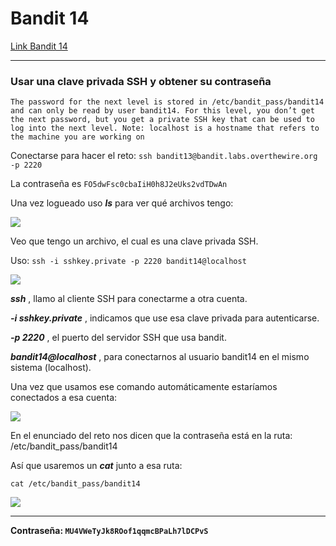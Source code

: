 # Bandit 14

[Link Bandit 14](https://overthewire.org/wargames/bandit/bandit14.html)

---

### Usar una clave privada SSH y obtener su contraseña

```The password for the next level is stored in /etc/bandit_pass/bandit14 and can only be read by user bandit14. For this level, you don’t get the next password, but you get a private SSH key that can be used to log into the next level. Note: localhost is a hostname that refers to the machine you are working on```

Conectarse para hacer el reto:
```ssh bandit13@bandit.labs.overthewire.org -p 2220```

La contraseña es ```FO5dwFsc0cbaIiH0h8J2eUks2vdTDwAn```

Una vez logueado uso ***ls*** para ver qué archivos tengo:

![](images/Bandit14/2025-05-29-02-02-45.png)

Veo que tengo un archivo, el cual es una clave privada SSH.

Uso: ```ssh -i sshkey.private -p 2220 bandit14@localhost```

![](images/Bandit14/2025-05-29-02-07-48.png)

***ssh*** , llamo al cliente SSH para conectarme a otra cuenta.

***-i sshkey.private*** , indicamos que use esa clave privada para autenticarse.

***-p 2220*** , el puerto del servidor SSH que usa bandit.

***bandit14@localhost*** , para conectarnos al usuario bandit14 en el mismo sistema (localhost).

Una vez que usamos ese comando automáticamente estaríamos conectados a esa cuenta:

![](images/Bandit14/2025-05-29-02-08-52.png)

En el enunciado del reto nos dicen que la contraseña está en la ruta: /etc/bandit_pass/bandit14

Así que usaremos un ***cat*** junto a esa ruta:

```cat /etc/bandit_pass/bandit14```

![](images/Bandit14/2025-05-29-02-11-21.png)

---

**Contraseña: ```MU4VWeTyJk8ROof1qqmcBPaLh7lDCPvS```**